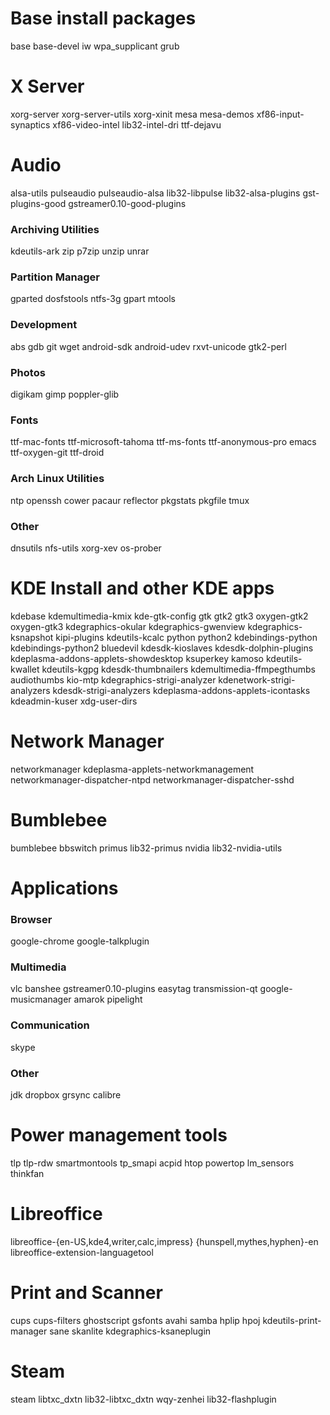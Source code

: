 # Base install packages
base base-devel iw wpa_supplicant grub

# X Server
xorg-server xorg-server-utils xorg-xinit mesa mesa-demos xf86-input-synaptics xf86-video-intel lib32-intel-dri ttf-dejavu

# Audio
alsa-utils pulseaudio pulseaudio-alsa lib32-libpulse lib32-alsa-plugins gst-plugins-good gstreamer0.10-good-plugins

### Archiving Utilities
kdeutils-ark zip p7zip unzip unrar
### Partition Manager
gparted dosfstools ntfs-3g gpart mtools
### Development
abs gdb git wget android-sdk android-udev rxvt-unicode gtk2-perl
### Photos
digikam gimp poppler-glib
### Fonts
ttf-mac-fonts ttf-microsoft-tahoma ttf-ms-fonts ttf-anonymous-pro emacs ttf-oxygen-git ttf-droid
### Arch Linux Utilities
ntp openssh cower pacaur reflector pkgstats pkgfile tmux 
### Other
dnsutils nfs-utils xorg-xev os-prober  

# KDE Install and other KDE apps
kdebase kdemultimedia-kmix kde-gtk-config gtk gtk2 gtk3 oxygen-gtk2 oxygen-gtk3 kdegraphics-okular kdegraphics-gwenview kdegraphics-ksnapshot kipi-plugins kdeutils-kcalc python python2 kdebindings-python kdebindings-python2 bluedevil kdesdk-kioslaves kdesdk-dolphin-plugins kdeplasma-addons-applets-showdesktop ksuperkey kamoso kdeutils-kwallet kdeutils-kgpg kdesdk-thumbnailers kdemultimedia-ffmpegthumbs audiothumbs kio-mtp kdegraphics-strigi-analyzer kdenetwork-strigi-analyzers kdesdk-strigi-analyzers kdeplasma-addons-applets-icontasks kdeadmin-kuser xdg-user-dirs

# Network Manager
networkmanager kdeplasma-applets-networkmanagement networkmanager-dispatcher-ntpd networkmanager-dispatcher-sshd

# Bumblebee
bumblebee bbswitch primus lib32-primus nvidia lib32-nvidia-utils 

# Applications
### Browser
google-chrome google-talkplugin
### Multimedia
vlc banshee gstreamer0.10-plugins easytag transmission-qt google-musicmanager amarok pipelight
### Communication
skype
### Other
jdk dropbox grsync calibre

# Power management tools
tlp tlp-rdw smartmontools tp_smapi acpid htop powertop lm_sensors thinkfan

# Libreoffice
libreoffice-{en-US,kde4,writer,calc,impress} {hunspell,mythes,hyphen}-en libreoffice-extension-languagetool

# Print and Scanner
cups cups-filters ghostscript gsfonts avahi samba hplip hpoj kdeutils-print-manager sane skanlite kdegraphics-ksaneplugin

# Steam
steam libtxc_dxtn lib32-libtxc_dxtn wqy-zenhei lib32-flashplugin
